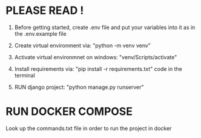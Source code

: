 # PLEASE READ !


1. Before getting started, create .env file and put your variables into it as in the .env.example file

2. Create virtual environment via: "python -m venv venv"

3. Activate virtual environmnet on windows: "venv/Scripts/activate"
   
4. Install requirements via: "pip install -r requirements.txt" code in the terminal

5. RUN django project: "python manage.py runserver"

# RUN DOCKER COMPOSE

Look up the commands.txt file in order to run the project in docker
